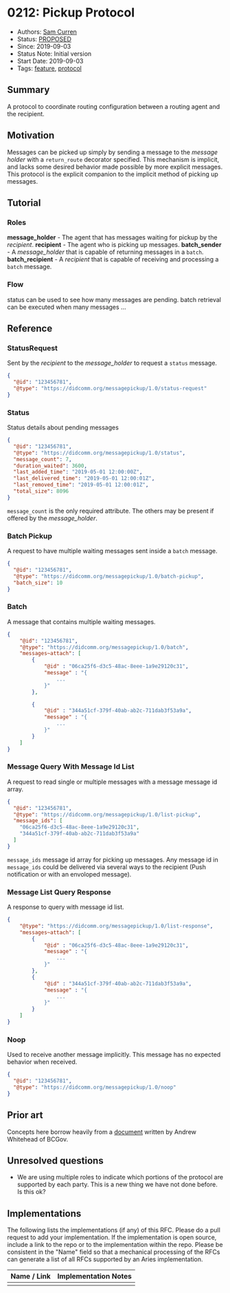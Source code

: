 # 0212: Pickup Protocol

- Authors: [Sam Curren](mailto:telegramsam@gmail.com)
- Status: [PROPOSED](/README.md#proposed)
- Since: 2019-09-03
- Status Note: Initial version
- Start Date: 2019-09-03
- Tags: [feature](/tags.md#feature), [protocol](/tags.md#protocol)

## Summary

A protocol to coordinate routing configuration between a routing agent and the recipient.

## Motivation

Messages can be picked up simply by sending a message to the _message holder_ with a `return_route` decorator specified. This mechanism is implicit, and lacks some desired behavior made possible by more explicit messages.
This protocol is the explicit companion to the implicit method of picking up messages.

## Tutorial

### Roles

**message_holder** - The agent that has messages waiting for pickup by the _recipient_.
**recipient** - The agent who is picking up messages.
**batch_sender** - A _message_holder_ that is capable of returning messages in a `batch`.
**batch_recipient** - A _recipient_ that is capable of receiving and processing a `batch` message.

### Flow

status can be used to see how many messages are pending.
batch retrieval can be executed when many messages ...

## Reference

### StatusRequest

Sent by the _recipient_ to the _message_holder_ to request a `status` message.

```json
{
  "@id": "123456781",
  "@type": "https://didcomm.org/messagepickup/1.0/status-request"
}
```

### Status

Status details about pending messages

```json
{
  "@id": "123456781",
  "@type": "https://didcomm.org/messagepickup/1.0/status",
  "message_count": 7,
  "duration_waited": 3600,
  "last_added_time": "2019-05-01 12:00:00Z",
  "last_delivered_time": "2019-05-01 12:00:01Z",
  "last_removed_time": "2019-05-01 12:00:01Z",
  "total_size": 8096
}
```

`message_count` is the only required attribute. The others may be present if offered by the _message_holder_.

### Batch Pickup

A request to have multiple waiting messages sent inside a `batch` message.

```json
{
  "@id": "123456781",
  "@type": "https://didcomm.org/messagepickup/1.0/batch-pickup",
  "batch_size": 10
}
```

### Batch

A message that contains multiple waiting messages.

```json
{
    "@id": "123456781",
    "@type": "https://didcomm.org/messagepickup/1.0/batch",
    "messages~attach": [
        {
            "@id" : "06ca25f6-d3c5-48ac-8eee-1a9e29120c31",
            "message" : "{
                ...
            }"
        },

        {
            "@id" : "344a51cf-379f-40ab-ab2c-711dab3f53a9a",
            "message" : "{
                ...
            }"
        }
    ]
}
```

### Message Query With Message Id List

A request to read single or multiple messages with a message message id array.

```json
{
  "@id": "123456781",
  "@type": "https://didcomm.org/messagepickup/1.0/list-pickup",
  "message_ids": [
    "06ca25f6-d3c5-48ac-8eee-1a9e29120c31",
    "344a51cf-379f-40ab-ab2c-711dab3f53a9a"
  ]
}
```

`message_ids` message id array for picking up messages. Any message id in `message_ids` could be delivered via several ways to the recipient (Push notification or with an envoloped message).

### Message List Query Response

A response to query with message id list.

```json
{
    "@type": "https://didcomm.org/messagepickup/1.0/list-response",
    "messages~attach": [
        {
            "@id" : "06ca25f6-d3c5-48ac-8eee-1a9e29120c31",
            "message" : "{
                ...
            }"
        },
        {
            "@id" : "344a51cf-379f-40ab-ab2c-711dab3f53a9a",
            "message" : "{
                ...
            }"
        }
    ]
}
```

### Noop

Used to receive another message implicitly. This message has no expected behavior when received.

```json
{
  "@id": "123456781",
  "@type": "https://didcomm.org/messagepickup/1.0/noop"
}
```

## Prior art

Concepts here borrow heavily from a [document](https://hackmd.io/@8VtAqKThQ6mKa9T7JgzIaw/SJw9Ead2N?type=view) written by Andrew Whitehead of BCGov.

## Unresolved questions

- We are using multiple roles to indicate which portions of the protocol are supported by each party. This is a new thing we have not done before. Is this ok?

## Implementations

The following lists the implementations (if any) of this RFC. Please do a pull request to add your implementation. If the implementation is open source, include a link to the repo or to the implementation within the repo. Please be consistent in the "Name" field so that a mechanical processing of the RFCs can generate a list of all RFCs supported by an Aries implementation.

| Name / Link | Implementation Notes |
| ----------- | -------------------- |
|             |
